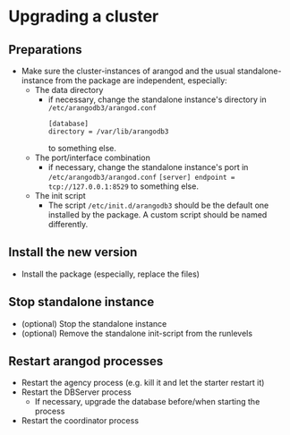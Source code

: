 Upgrading a cluster
===================

Preparations
------------

* Make sure the cluster-instances of arangod and the usual standalone-instance
  from the package are independent, especially:
  * The data directory
    - if necessary, change the standalone instance's directory in
    `/etc/arangodb3/arangod.conf`
      ```
      [database]
      directory = /var/lib/arangodb3
      ```
      to something else.
  * The port/interface combination
    - if necessary, change the standalone instance's port in
        `/etc/arangodb3/arangod.conf`
          ```
          [server]
          endpoint = tcp://127.0.0.1:8529
          ```
          to something else.
  * The init script
    - The script `/etc/init.d/arangodb3` should be the default one
      installed by the package. A custom script should be named differently.


Install the new version
-----------------------

* Install the package (especially, replace the files)


Stop standalone instance
------------------------

* (optional) Stop the standalone instance
* (optional) Remove the standalone init-script from the runlevels


Restart arangod processes
-------------------------

* Restart the agency process (e.g. kill it and let the starter restart it)
* Restart the DBServer process
  * If necessary, upgrade the database before/when starting the process
* Restart the coordinator process
